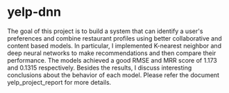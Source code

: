 # yelp-dnn
The goal of this project is to build a system that can identify a user's preferences and combine restaurant profiles using better collaborative and content based models. In particular, I implemented K-nearest neighbor and deep neural networks to make recommendations and then compare their performance. The models achieved a good RMSE and MRR score of 1.173 and 0.1315 respectively. Besides the results, I discuss interesting conclusions about the behavior of each model.
Please refer the document yelp_project_report for more details.
